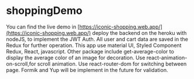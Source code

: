 # shoppingDemo
You can find the live demo in [https://iconic-shopping.web.app/](https://iconic-shopping.web.app/) 
deploy the backend on the heroku with nodeJS, to implement the JWT Auth. All user and cart data are saved in the Redux for further operation.
This app use material UI, Styled Component Redux, React, javascript.
Other package include get-average-color to display the average color of an image for decoration. 
Use react-animation-on-scroll,for scroll animation.
Use react-router-dom for switching between page.
Formik and Yup will be implement in the future for validation. 
